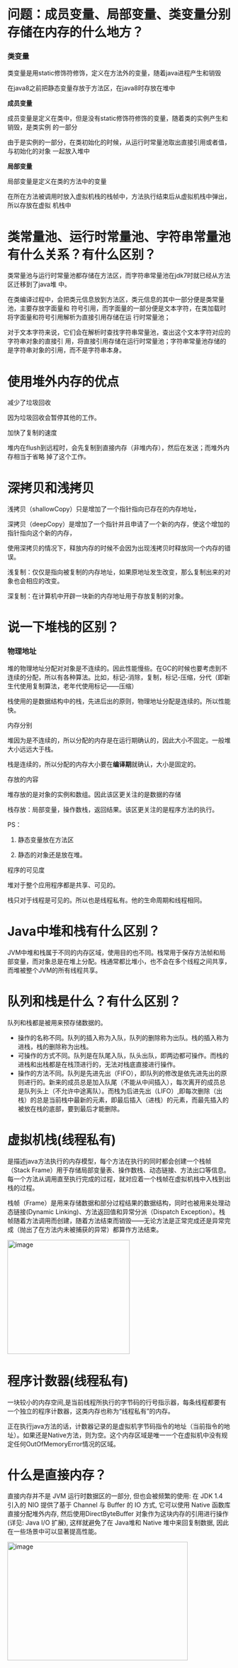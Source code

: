 # 问题：成员变量、局部变量、类变量分别存储在内存的什么地方？
### 类变量

类变量是用static修饰符修饰，定义在方法外的变量，随着java进程产生和销毁


在java8之前把静态变量存放于方法区，在java8时存放在堆中

**成员变量**

成员变量是定义在类中，但是没有static修饰符修饰的变量，随着类的实例产生和销毁，是类实例
的一部分

由于是实例的一部分，在类初始化的时候，从运行时常量池取出直接引用或者值，与初始化的对象
一起放入堆中

**局部变量**

局部变量是定义在类的方法中的变量

在所在方法被调用时放入虚拟机栈的栈帧中，方法执行结束后从虚拟机栈中弹出，所以存放在虚拟
机栈中


# 类常量池、运行时常量池、字符串常量池有什么关系？有什么区别？

类常量池与运行时常量池都存储在方法区，而字符串常量池在jdk7时就已经从方法区迁移到了java堆
中。

在类编译过程中，会把类元信息放到方法区，类元信息的其中一部分便是类常量池，主要存放字面量和
符号引用，而字面量的一部分便是文本字符，在类加载时将字面量和符号引用解析为直接引用存储在运
行时常量池；

对于文本字符来说，它们会在解析时查找字符串常量池，查出这个文本字符对应的字符串对象的直接引
用，将直接引用存储在运行时常量池；字符串常量池存储的是字符串对象的引用，而不是字符串本身。

# 使用堆外内存的优点

减少了垃圾回收

因为垃圾回收会暂停其他的工作。

加快了复制的速度

堆内在flush到远程时，会先复制到直接内存（非堆内存），然后在发送；而堆外内存相当于省略
掉了这个工作。

# 深拷贝和浅拷贝
浅拷贝（shallowCopy）只是增加了一个指针指向已存在的内存地址，


深拷贝（deepCopy）是增加了一个指针并且申请了一个新的内存，使这个增加的指针指向这个新的内存，

使用深拷贝的情况下，释放内存的时候不会因为出现浅拷贝时释放同一个内存的错误。

浅复制：仅仅是指向被复制的内存地址，如果原地址发生改变，那么复制出来的对象也会相应的改变。

深复制：在计算机中开辟一块新的内存地址用于存放复制的对象。

# 说一下堆栈的区别？
### 物理地址

堆的物理地址分配对对象是不连续的。因此性能慢些。在GC的时候也要考虑到不连续的分配，所以有各种算法。比如，标记-消除，复制，标记-压缩，分代（即新生代使用复制算法，老年代使用标记——压缩）

栈使用的是数据结构中的栈，先进后出的原则，物理地址分配是连续的。所以性能快。

内存分别

堆因为是不连续的，所以分配的内存是在运行期确认的，因此大小不固定。一般堆大小远远大于栈。

栈是连续的，所以分配的内存大小要在**编译期**就确认，大小是固定的。

存放的内容

堆存放的是对象的实例和数组。因此该区更关注的是数据的存储

栈存放：局部变量，操作数栈，返回结果。该区更关注的是程序方法的执行。

PS：

1. 静态变量放在方法区

2. 静态的对象还是放在堆。


程序的可见度

堆对于整个应用程序都是共享、可见的。

栈只对于线程是可见的。所以也是线程私有。他的生命周期和线程相同。
# Java中堆和栈有什么区别？
JVM中堆和栈属于不同的内存区域，使用目的也不同。栈常用于保存方法帧和局部变量，而对象总是在堆上分配。栈通常都比堆小，也不会在多个线程之间共享，而堆被整个JVM的所有线程共享。
# 队列和栈是什么？有什么区别？
队列和栈都是被用来预存储数据的。
- 操作的名称不同。队列的插入称为入队，队列的删除称为出队。栈的插入称为进栈，栈的删除称为出栈。
- 可操作的方式不同。队列是在队尾入队，队头出队，即两边都可操作。而栈的进栈和出栈都是在栈顶进行的，无法对栈底直接进行操作。
- 操作的方法不同。队列是先进先出（FIFO），即队列的修改是依先进先出的原则进行的。新来的成员总是加入队尾（不能从中间插入），每次离开的成员总是队列头上（不允许中途离队）。而栈为后进先出（LIFO）,即每次删除（出栈）的总是当前栈中最新的元素，即最后插入（进栈）的元素，而最先插入的被放在栈的底部，要到最后才能删除。
# 虚拟机栈(线程私有)
是描述java方法执行的内存模型，每个方法在执行的同时都会创建一个栈帧（Stack Frame）用于存储局部变量表、操作数栈、动态链接、方法出口等信息。每一个方法从调用直至执行完成的过程，就对应着一个栈帧在虚拟机栈中入栈到出栈的过程。

栈帧（Frame）是用来存储数据和部分过程结果的数据结构，同时也被用来处理动态链接(Dynamic Linking)、方法返回值和异常分派（Dispatch Exception）。栈帧随着方法调用而创建，随着方法结束而销毁——无论方法是正常完成还是异常完成（抛出了在方法内未被捕获的异常）都算作方法结束。

<img width="276" height="257" alt="image" src="https://github.com/user-attachments/assets/0af5d7a9-81c0-4a32-9e0e-d098daca4575" />


# 程序计数器(线程私有)
一块较小的内存空间,是当前线程所执行的字节码的行号指示器，每条线程都要有一个独立的程序计数器，这类内存也称为“线程私有”的内存。

正在执行java方法的话，计数器记录的是虚拟机字节码指令的地址（当前指令的地址）。如果还是Native方法，则为空。这个内存区域是唯一一个在虚拟机中没有规定任何OutOfMemoryError情况的区域。

# 什么是直接内存？

直接内存并不是 JVM 运行时数据区的一部分, 但也会被频繁的使用: 在 JDK 1.4 引入的 NIO 提供了基于
Channel 与 Buffer 的 IO 方式, 它可以使用 Native 函数库直接分配堆外内存, 然后使用DirectByteBuffer 对象作为这块内存的引用进行操作(详见: Java I/O 扩展), 这样就避免了在 Java堆和
Native 堆中来回复制数据, 因此在一些场景中可以显著提高性能。

<img width="407" height="267" alt="image" src="https://github.com/user-attachments/assets/640fb0e7-3dd0-485b-b20e-53718ce5bf73" />













